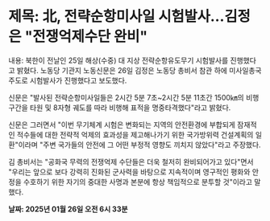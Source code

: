 # **제목: 北, 전략순항미사일 시험발사…김정은 "전쟁억제수단 완비"**

  내용: 북한이 전날인 25일 해상(수중) 대 지상 전략순항유도무기 시험발사를 진행했다고 밝혔다. 노동당 기관지 노동신문은 26일 김정은 노동당 총비서 참관 하에 미사일총국 주도로 시험발사가 진행했다고 보도했다.

신문은 "발사된 전략순항미사일들은 2시간 5분 7초~2시간 5분 11초간 1500㎞의 비행 구간을 타원 및 8자형 궤도를 따라 비행해 표적을 명중타격했다"라고 밝혔다. 

신문은 그러면서 "이번 무기체계 시험은 변화되는 지역의 안전환경에 부합되게 잠재적인 적수들에 대한 전략적 억제의 효과성을 제고해나가기 위한 국가방위력 건설계획의 일환"이라며 "주변 국가들의 안전에 그 어떤 부정적 영향도 끼치지 않았다"라고 주장했다. 

김 총비서는 "공화국 무력의 전쟁억제 수단들은 더욱 철저히 완비되어가고 있다"면서 "우리는 앞으로 보다 강력히 진화된 군사력을 바탕으로 지속적이며 영구적인 평화와 안정을 수호하기 위한 자기의 중대한 사명과 본분에 항상 책임적으로 분투할 것"이라고 말했다.

  **날짜: 2025년 01월 26일 오전 6시 33분**